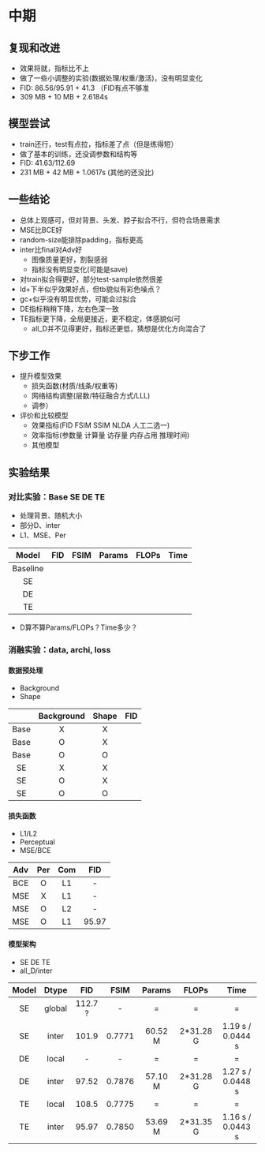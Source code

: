 <!-- 特征融合D？

D, D1, D2, D3
adv_all, adv_parts -->
# 中期

## 复现和改进

- 效果将就，指标比不上
- 做了一些小调整的实验(数据处理/权重/激活)，没有明显变化
- FID: 86.56/95.91 + 41.3 （FID有点不够准
- 309 MB + 10 MB + 2.6184s

## 模型尝试

- train还行，test有点拉，指标差了点（但是练得短）
- 做了基本的训练，还没调参数和结构等
- FID: 41.63/112.69
- 231 MB + 42 MB + 1.0617s (其他的还没比)

## 一些结论

- 总体上观感可，但对背景、头发、脖子拟合不行，但符合场景需求
- MSE比BCE好
- random-size能排除padding，指标更高
- inter比final对Adv好
  - 图像质量更好，割裂感弱
  - 指标没有明显变化(可能是save)
- 对train拟合得更好，部分test-sample依然很差
- ld+下半似乎效果好点，但tb貌似有彩色噪点？
- gc+似乎没有明显优势，可能会过拟合
- DE指标稍稍下降，左右色深一致
- TE指标更下降，全局更接近，更不稳定，体感貌似可
  - all_D并不见得更好，指标还更低，猜想是优化方向混合了

## 下步工作

- 提升模型效果
  - 损失函数(材质/线条/权重等)
  - 网络结构调整(层数/特征融合方式/LLL)
  - 调参）
- 评价和比较模型
  - 效果指标(FID FSIM SSIM NLDA 人工二选一)
  - 效率指标(参数量 计算量 访存量 内存占用 推理时间)
  - 其他模型

## 实验结果

### 对比实验：Base SE DE TE

- 处理背景、随机大小
- 部分D、inter
- L1、MSE、Per

|  Model   | FID  | FSIM | Params | FLOPs | Time |
| :------: | :--: | :--: | :----: | :---: | :--: |
| Baseline |      |      |        |       |      |
|    SE    |      |      |        |       |      |
|    DE    |      |      |        |       |      |
|    TE    |      |      |        |       |      |

- D算不算Params/FLOPs？Time多少？

### 消融实验：data, archi, loss

#### 数据预处理

- Background
- Shape

|      | Background | Shape | FID  |
| :--: | :--------: | :---: | :--: |
| Base |     X      |   X   |      |
| Base |     O      |   X   |      |
| Base |     O      |   O   |      |
|  SE  |     X      |   X   |      |
|  SE  |     O      |   X   |      |
|  SE  |     O      |   O   |      |

#### 损失函数

- L1/L2
- Perceptual
- MSE/BCE

| Adv  | Per  | Com  |  FID  |
| :--: | :--: | :--: | :---: |
| BCE  |  O   |  L1  |   -   |
| MSE  |  X   |  L1  |   -   |
| MSE  |  O   |  L2  |   -   |
| MSE  |  O   |  L1  | 95.97 |

#### 模型架构

- SE DE TE
- all_D/inter

| Model | Dtype  |   FID   |  FSIM  | Params  |   FLOPs   |       Time        |
| :---: | :----: | :-----: | :----: | :-----: | :-------: | :---------------: |
|  SE   | global | 112.7 ? |   -    |    =    |     =     |         =         |
|  SE   | inter  |  101.9  | 0.7771 | 60.52 M | 2*31.28 G | 1.19 s / 0.0444 s |
|  DE   | local  |    -    |   -    |    =    |     =     |         =         |
|  DE   | inter  |  97.52  | 0.7876 | 57.10 M | 2*31.28 G | 1.27 s / 0.0448 s |
|  TE   | local  |  108.5  | 0.7775 |    =    |     =     |         =         |
|  TE   | inter  |  95.97  | 0.7850 | 53.69 M | 2*31.35 G | 1.16 s / 0.0443 s |

